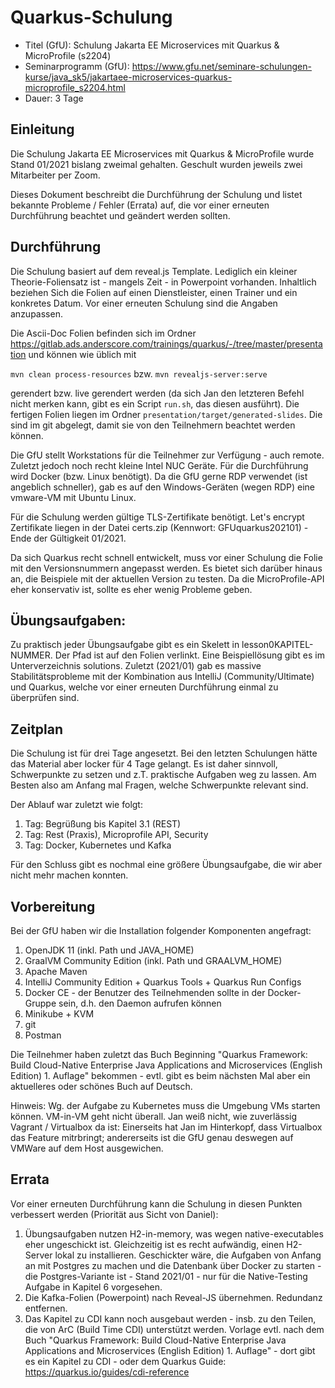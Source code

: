 # Quarkus-Schulung

* Titel (GfU): Schulung Jakarta EE Microservices mit Quarkus & MicroProfile (s2204)
* Seminarprogramm (GfU): https://www.gfu.net/seminare-schulungen-kurse/java_sk5/jakartaee-microservices-quarkus-microprofile_s2204.html
* Dauer: 3 Tage

## Einleitung

Die Schulung Jakarta EE Microservices mit Quarkus & MicroProfile wurde Stand 01/2021 bislang zweimal gehalten. Geschult wurden jeweils zwei Mitarbeiter per Zoom.

Dieses Dokument beschreibt die Durchführung der Schulung und listet bekannte Probleme / Fehler (Errata) auf, die vor einer erneuten Durchführung beachtet und geändert werden sollten.

## Durchführung

Die Schulung basiert auf dem reveal.js Template. Lediglich ein kleiner Theorie-Foliensatz ist - mangels Zeit - in Powerpoint vorhanden.
Inhaltlich beziehen Sich die Folien auf einen Dienstleister, einen Trainer und ein konkretes Datum. Vor einer erneuten Schulung sind die Angaben anzupassen.

Die Ascii-Doc Folien befinden sich im Ordner https://gitlab.ads.anderscore.com/trainings/quarkus/-/tree/master/presentation und können wie üblich mit

`mvn clean process-resources` bzw. `mvn revealjs-server:serve` 

gerendert bzw. live gerendert werden (da sich Jan den letzteren Befehl nicht merken kann, gibt es ein Script `run.sh`, das diesen ausführt). 
Die fertigen Folien liegen im Ordner `presentation/target/generated-slides`. Die sind im git abgelegt, damit sie von den Teilnehmern beachtet werden können.

Die GfU stellt Workstations für die Teilnehmer zur Verfügung - auch remote. Zuletzt jedoch noch recht kleine Intel NUC Geräte.
Für die Durchführung wird Docker (bzw. Linux benötigt). Da die GfU gerne RDP verwendet (ist angeblich schneller), gab es auf den Windows-Geräten (wegen RDP)
eine vmware-VM mit Ubuntu Linux.

Für die Schulung werden gültige TLS-Zertifikate benötigt. Let's encrypt Zertifikate liegen in der Datei certs.zip (Kennwort: GFUquarkus202101) - Ende der Gültigkeit 01/2021.

Da sich Quarkus recht schnell entwickelt, muss vor einer Schulung die Folie mit den Versionsnummern angepasst werden.
Es bietet sich darüber hinaus an, die Beispiele mit der aktuellen Version zu testen. Da die MicroProfile-API eher konservativ ist, sollte es eher wenig Probleme geben.

## Übungsaufgaben: 

Zu praktisch jeder Übungsaufgabe gibt es ein Skelett in lesson0KAPITEL-NUMMER. Der Pfad ist auf den Folien verlinkt. 
Eine Beispiellösung gibt es im Unterverzeichnis solutions. Zuletzt (2021/01) gab es massive Stabilitätsprobleme mit der Kombination aus IntelliJ (Community/Ultimate) und Quarkus,
welche vor einer erneuten Durchführung einmal zu überprüfen sind.

## Zeitplan

Die Schulung ist für drei Tage angesetzt. Bei den letzten Schulungen hätte das Material aber locker für 4 Tage gelangt. 
Es ist daher sinnvoll, Schwerpunkte zu setzen und z.T. praktische Aufgaben weg zu lassen. Am Besten also am Anfang mal Fragen, welche Schwerpunkte relevant sind.

Der Ablauf war zuletzt wie folgt:

1. Tag: Begrüßung bis Kapitel 3.1 (REST)
2. Tag: Rest (Praxis), Microprofile API, Security
3. Tag: Docker, Kubernetes und Kafka

Für den Schluss gibt es nochmal eine größere Übungsaufgabe, die wir aber nicht mehr machen konnten. 

## Vorbereitung

Bei der GfU haben wir die Installation folgender Komponenten angefragt:

1. OpenJDK 11 (inkl. Path und JAVA_HOME)
2. GraalVM Community Edition (inkl. Path und GRAALVM_HOME)
3. Apache Maven
4. IntelliJ Community Edition + Quarkus Tools + Quarkus Run Configs
5. Docker CE - der Benutzer des Teilnehmenden sollte in der Docker-Gruppe sein, d.h. den Daemon aufrufen können
6. Minikube + KVM
7. git
8. Postman

Die Teilnehmer haben zuletzt das Buch Beginning "Quarkus Framework: Build Cloud-Native Enterprise Java Applications and Microservices (English Edition) 1. Auflage" bekommen - evtl.
gibt es beim nächsten Mal aber ein aktuelleres oder schönes Buch auf Deutsch.

Hinweis: Wg. der Aufgabe zu Kubernetes muss die Umgebung VMs starten können. VM-in-VM geht nicht überall.
Jan weiß nicht, wie zuverlässig Vagrant / Virtualbox da ist: Einerseits hat Jan im Hinterkopf, dass Virtualbox das Feature mitrbringt; andererseits ist die GfU genau deswegen auf VMWare 
auf dem Host ausgewichen.

## Errata

Vor einer erneuten Durchführung kann die Schulung in diesen Punkten verbessert werden (Priorität aus Sicht von Daniel):

1. Übungsaufgaben nutzen H2-in-memory, was wegen native-executables eher ungeschickt ist. Gleichzeitig ist es recht aufwändig, einen H2-Server lokal zu installieren.
Geschickter wäre, die Aufgaben von Anfang an mit Postgres zu machen und die Datenbank über Docker zu starten - die Postgres-Variante ist - Stand 2021/01 - nur für die 
Native-Testing Aufgabe in Kapitel 6 vorgesehen.
2. Die Kafka-Folien (Powerpoint) nach Reveal-JS übernehmen. Redundanz entfernen.
3. Das Kapitel zu CDI kann noch ausgebaut werden - insb. zu den Teilen, die von ArC (Build Time CDI) unterstützt werden. Vorlage evtl. nach dem Buch "Quarkus Framework: Build Cloud-Native Enterprise Java Applications and Microservices (English Edition) 1. Auflage" - dort gibt es ein Kapitel zu CDI - oder dem Quarkus Guide: https://quarkus.io/guides/cdi-reference

